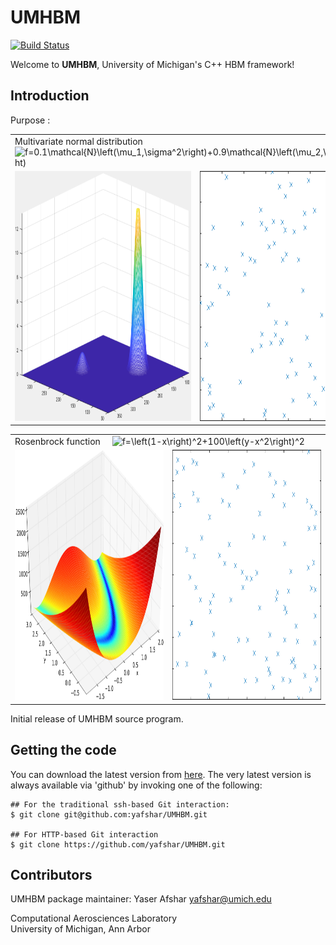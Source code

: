 # UMHBM
[![Build Status](https://travis-ci.com/yafshar/UMHBM.svg?token=aY1dW9PfH9SMySdB6Pzy&branch=develop)](https://travis-ci.com/yafshar/UMHBM)

Welcome to **UMHBM**, University of Michigan's C++ HBM framework!

Introduction
------------

Purpose :

<table>
  <tr>
    <td colspan="2"> Multivariate normal distribution  &nbsp; &nbsp; <img src="https://latex.codecogs.com/svg.latex?&space;f=0.1\mathcal{N}\left(\mu_1,\sigma^2\right)+0.9\mathcal{N}\left(\mu_2,\sigma^2\right)" title="f=0.1\mathcal{N}\left(\mu_1,\sigma^2\right)+0.9\mathcal{N}\left(\mu_2,\sigma^2\right)" /> </td>
</td>
  </tr>
  <tr>
    <td> <img src="./docs/two_Gaussian.png?raw=true" width="400" height="400"> </td>
    <td> <img src="./docs/two_Gaussian.gif?raw=true" width="400" height="400"> </td>
  </tr>
</table>


<table>
  <tr>
    <td colspan="2"> Rosenbrock function  &nbsp; &nbsp; <img src="https://latex.codecogs.com/svg.latex?&space;f=\left(1-x\right)^2+100\left(y-x^2\right)^2" title="f=\left(1-x\right)^2+100\left(y-x^2\right)^2" /> </td>
</td>
  </tr>
  <tr>
    <td> <img src="./docs/Rosenbrock.png?raw=true" width="400" height="400"> </td>
    <td> <img src="./docs/Rosenbrock.gif?raw=true" width="400" height="400"> </td>
  </tr>
</table>


Initial release of UMHBM source program.

Getting the code
------------
You can download the latest version from [here](https://github.com/yafshar/UMHBM).
The very latest version is always available via 'github' by invoking one of the following:
````
## For the traditional ssh-based Git interaction:
$ git clone git@github.com:yafshar/UMHBM.git

## For HTTP-based Git interaction
$ git clone https://github.com/yafshar/UMHBM.git
````

Contributors
------------
UMHBM package maintainer: Yaser Afshar <yafshar@umich.edu>

Computational Aerosciences Laboratory  
University of Michigan, Ann Arbor 
